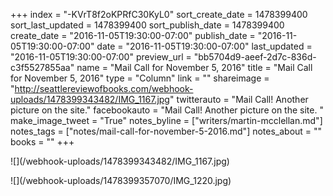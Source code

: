 +++
index = "-KVrT8f2oKPRfC30KyL0"
sort_create_date = 1478399400
sort_last_updated = 1478399400
sort_publish_date = 1478399400
create_date = "2016-11-05T19:30:00-07:00"
publish_date = "2016-11-05T19:30:00-07:00"
date = "2016-11-05T19:30:00-07:00"
last_updated = "2016-11-05T19:30:00-07:00"
preview_url = "bb5704d9-aeef-2d7c-836d-c3f5527855aa"
name = "Mail Call for November 5, 2016"
title = "Mail Call for November 5, 2016"
type = "Column"
link = ""
shareimage = "http://seattlereviewofbooks.com/webhook-uploads/1478399343482/IMG_1167.jpg"
twitterauto = "Mail Call! Another picture on the site."
facebookauto = "Mail Call! Another picture on the site. "
make_image_tweet = "True"
notes_byline = ["writers/martin-mcclellan.md"]
notes_tags = ["notes/mail-call-for-november-5-2016.md"]
notes_about = ""
books = ""
+++
<p class="image">![](/webhook-uploads/1478399343482/IMG_1167.jpg)</p>
<p class="image">![](/webhook-uploads/1478399357070/IMG_1220.jpg)</p>